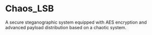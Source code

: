 # Chaos_LSB
A secure steganographic system equipped with AES encryption and advanced payload distribution based on a chaotic system.
